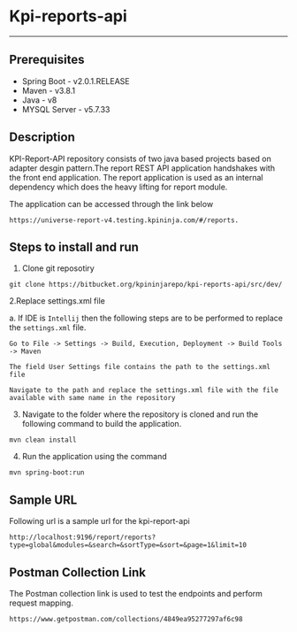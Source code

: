 # Kpi-reports-api
***
## Prerequisites
* Spring Boot - v2.0.1.RELEASE
* Maven - v3.8.1
* Java - v8
* MYSQL Server - v5.7.33

## Description

KPI-Report-API repository consists of two java based projects based on adapter desgin pattern.The report REST API application handshakes with the front end application. 
The report application is used as an internal dependency which does the heavy lifting for report module.

The application can be accessed through the link below
````
https://universe-report-v4.testing.kpininja.com/#/reports.
````

## Steps to install and run
1. Clone git reposotiry
````
git clone https://bitbucket.org/kpininjarepo/kpi-reports-api/src/dev/
````
2.Replace settings.xml file

a. If IDE is `Intellij` then the following steps are to be performed to replace the `settings.xml` file.
````
Go to File -> Settings -> Build, Execution, Deployment -> Build Tools -> Maven

The field User Settings file contains the path to the settings.xml file

Navigate to the path and replace the settings.xml file with the file available with same name in the repository
````
3. Navigate to the folder where the repository is cloned and run the following command to build the application.
````
mvn clean install
````
4. Run the application using the command
````
mvn spring-boot:run
````
## Sample URL
Following url is a sample url for the kpi-report-api
````
http://localhost:9196/report/reports?type=global&modules=&search=&sortType=&sort=&page=1&limit=10
````
## Postman Collection Link
The Postman collection link is used to test the endpoints and perform request mapping.
````
https://www.getpostman.com/collections/4849ea95277297af6c98
````
